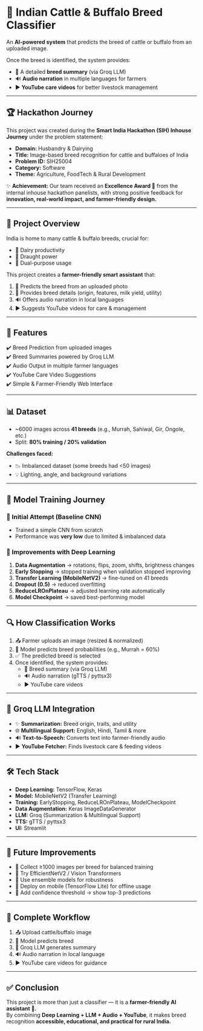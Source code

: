 # 🐄 Indian Cattle & Buffalo Breed Classifier 

An **AI-powered system** that predicts the breed of cattle or buffalo from an uploaded image.

Once the breed is identified, the system provides:

- 📖 A detailed **breed summary** (via Groq LLM)  
- 🔊 **Audio narration** in multiple languages for farmers  
- ▶️ **YouTube care videos** for better livestock management  

---

## 🏆 Hackathon Journey

This project was created during the **Smart India Hackathon (SIH) Inhouse Journey** under the problem statement:

- **Domain:** Husbandry & Dairying  
- **Title:** Image-based breed recognition for cattle and buffaloes of India  
- **Problem ID:** SIH25004  
- **Category:** Software  
- **Theme:** Agriculture, FoodTech & Rural Development  

✨ **Achievement:** Our team received an **Excellence Award 🏅** from the internal inhouse hackathon panelists, with strong positive feedback for **innovation, real-world impact, and farmer-friendly design.**

---

## 📑 Project Overview

India is home to many cattle & buffalo breeds, crucial for:

- 🍼 Dairy productivity  
- 🚜 Draught power  
- 🔄 Dual-purpose usage  

This project creates a **farmer-friendly smart assistant** that:

1. 📸 Predicts the breed from an uploaded photo  
2. 📖 Provides breed details (origin, features, milk yield, utility)  
3. 🔊 Offers audio narration in local languages  
4. ▶️ Suggests YouTube videos for care & management  

---

## 🚀 Features

✔️ Breed Prediction from uploaded images  
✔️ Breed Summaries powered by Groq LLM  
✔️ Audio Output in multiple farmer languages  
✔️ YouTube Care Video Suggestions  
✔️ Simple & Farmer-Friendly Web Interface  

---

## 📊 Dataset

- ~6000 images across **41 breeds** (e.g., Murrah, Sahiwal, Gir, Ongole, etc.)  
- Split: **80% training / 20% validation**  

**Challenges faced:**
- 📉 Imbalanced dataset (some breeds had <50 images)  
- 💡 Lighting, angle, and background variations  

---

## 🧠 Model Training Journey

### 🔹 Initial Attempt (Baseline CNN)
- Trained a simple CNN from scratch  
- Performance was **very low** due to limited & imbalanced data  

### 🔹 Improvements with Deep Learning
1. **Data Augmentation** → rotations, flips, zoom, shifts, brightness changes  
2. **Early Stopping** → stopped training when validation stopped improving  
3. **Transfer Learning (MobileNetV2)** → fine-tuned on 41 breeds  
4. **Dropout (0.5)** → reduced overfitting  
5. **ReduceLROnPlateau** → adjusted learning rate automatically  
6. **Model Checkpoint** → saved best-performing model  

---

## 🔍 How Classification Works

1. 📤 Farmer uploads an image (resized & normalized)  
2. 🤖 Model predicts breed probabilities (e.g., Murrah = 60%)  
3. ✅ The predicted breed is selected  
4. Once identified, the system provides:  
   - 📖 Breed summary (via Groq LLM)  
   - 🔊 Audio narration (gTTS / pyttsx3)  
   - ▶️ YouTube care videos  

---

## 🤖 Groq LLM Integration

- ✨ **Summarization:** Breed origin, traits, and utility  
- 🌐 **Multilingual Support:** English, Hindi, Tamil & more  
- 🔊 **Text-to-Speech:** Converts text into farmer-friendly audio  
- ▶️ **YouTube Fetcher:** Finds livestock care & feeding videos  

---

## 🛠️ Tech Stack

- **Deep Learning:** TensorFlow, Keras  
- **Model:** MobileNetV2 (Transfer Learning)  
- **Training:** EarlyStopping, ReduceLROnPlateau, ModelCheckpoint  
- **Data Augmentation:** Keras ImageDataGenerator  
- **LLM:** Groq (Summarization & Multilingual Support)  
- **TTS:** gTTS / pyttsx3  
- **UI:** Streamlit  

---

## 🚀 Future Improvements

- 🔹 Collect ≥1000 images per breed for balanced training  
- 🔹 Try EfficientNetV2 / Vision Transformers  
- 🔹 Use ensemble models for robustness  
- 🔹 Deploy on mobile (TensorFlow Lite) for offline usage  
- 🔹 Add confidence threshold → show top-3 predictions  

---

## 📲 Complete Workflow

1. 📤 Upload cattle/buffalo image  
2. 🤖 Model predicts breed  
3. 📖 Groq LLM generates summary  
4. 🔊 Audio narration in local language  
5. ▶️ YouTube care videos for guidance  

---

## ✅ Conclusion

This project is more than just a classifier — it is a **farmer-friendly AI assistant 🎯.**  
By combining **Deep Learning + LLM + Audio + YouTube**, it makes breed recognition **accessible, educational, and practical for rural India.**
